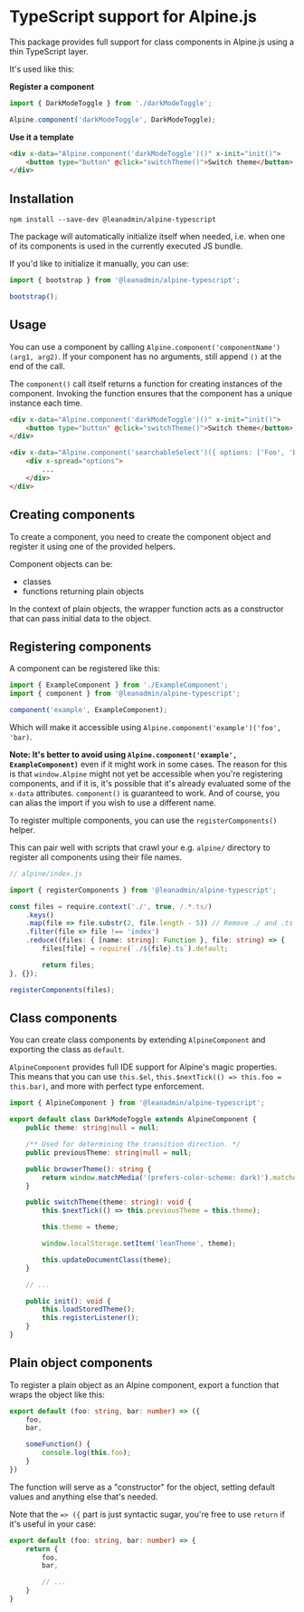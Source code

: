 # TypeScript support for Alpine.js

This package provides full support for class components in Alpine.js using a thin TypeScript layer.

It's used like this:

**Register a component**
```ts
import { DarkModeToggle } from './darkModeToggle';

Alpine.component('darkModeToggle', DarkModeToggle);
```

**Use it a template**
```html
<div x-data="Alpine.component('darkModeToggle')()" x-init="init()">
    <button type="button" @click="switchTheme()">Switch theme</button>
</div>
```

## Installation

```
npm install --save-dev @leanadmin/alpine-typescript
```

The package will automatically initialize itself when needed, i.e. when one of its components is used in the currently executed JS bundle.

If you'd like to initialize it manually, you can use:

```ts
import { bootstrap } from '@leanadmin/alpine-typescript';

bootstrap();
```

## Usage

You can use a component by calling `Alpine.component('componentName')(arg1, arg2)`. If your component has no arguments, still append `()` at the end of the call.

The `component()` call itself returns a function for creating instances of the component. Invoking the function ensures that the component has a unique instance each time.

```html
<div x-data="Alpine.component('darkModeToggle')()" x-init="init()">
    <button type="button" @click="switchTheme()">Switch theme</button>
</div>
```

```html
<div x-data="Alpine.component('searchableSelect')({ options: ['Foo', 'Bar'] })" x-init="init()">
    <div x-spread="options">
        ...
    </div>
</div>
```

## Creating components

To create a component, you need to create the component object and register it using one of the provided helpers.

Component objects can be:
- classes
- functions returning plain objects

In the context of plain objects, the wrapper function acts as a constructor that can pass initial data to the object.

## Registering components

A component can be registered like this:
```ts
import { ExampleComponent } from './ExampleComponent';
import { component } from '@leanadmin/alpine-typescript';

component('example', ExampleComponent);
```

Which will make it accessible using `Alpine.component('example')('foo', 'bar)`.

**Note: It's better to avoid using `Alpine.component('example', ExampleComponent)`** even if it might work in some cases. The reason for this is that `window.Alpine` might not yet be accessible when you're registering components, and if it is, it's possible that it's already evaluated some of the `x-data` attributes. `component()` is guaranteed to work. And of course, you can alias the import if you wish to use a different name.

To register multiple components, you can use the `registerComponents()` helper.

This can pair well with scripts that crawl your e.g. `alpine/` directory to register all components using their file names.

```ts
// alpine/index.js

import { registerComponents } from '@leanadmin/alpine-typescript';

const files = require.context('./', true, /.*.ts/)
    .keys()
    .map(file => file.substr(2, file.length - 5)) // Remove ./ and .ts
    .filter(file => file !== 'index')
    .reduce((files: { [name: string]: Function }, file: string) => {
        files[file] = require(`./${file}.ts`).default;

        return files;
}, {});

registerComponents(files);
```

## Class components

You can create class components by extending `AlpineComponent` and exporting the class as `default`.

`AlpineComponent` provides full IDE support for Alpine's magic properties. This means that you can use `this.$el`, `this.$nextTick(() => this.foo = this.bar)`, and more with perfect type enforcement.

```ts
import { AlpineComponent } from '@leanadmin/alpine-typescript';

export default class DarkModeToggle extends AlpineComponent {
    public theme: string|null = null;

    /** Used for determining the transition direction. */
    public previousTheme: string|null = null;

    public browserTheme(): string {
        return window.matchMedia('(prefers-color-scheme: dark)').matches ? 'dark' : 'light';
    }

    public switchTheme(theme: string): void {
        this.$nextTick(() => this.previousTheme = this.theme);

        this.theme = theme;

        window.localStorage.setItem('leanTheme', theme);

        this.updateDocumentClass(theme);
    }

    // ...

    public init(): void {
        this.loadStoredTheme();
        this.registerListener();
    }
}
```

## Plain object components

To register a plain object as an Alpine component, export a function that wraps the object like this:
```ts
export default (foo: string, bar: number) => ({
    foo,
    bar,

    someFunction() {
        console.log(this.foo);
    }
})
```

The function will serve as a "constructor" for the object, setting default values and anything else that's needed.

Note that the `=> ({` part is just syntactic sugar, you're free to use `return` if it's useful in your case:

```ts
export default (foo: string, bar: number) => {
    return {
        foo,
        bar,

        // ...
    }
}
```

